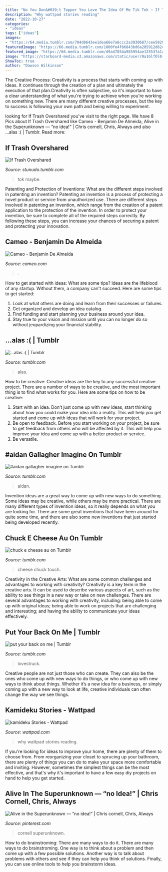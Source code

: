 ```yaml
---
title: "No You Don&#039;t Topper You Love The Idea Of Me Tik Tok ~ If Trash Overshared"
description: "Why wattpad stories reading"
date: "2022-10-27"
categories:
- "ideas"
tags: ["ideas"]
images:
- "https://64.media.tumblr.com/704d0643ee1dea66e7a6ccc2a3930687/cee5929ea142feaa-6e/s640x960/6c2675232607c3ce030c35d44add71eef43da424.png"
featuredImage: "https://66.media.tumblr.com/1000fe4f86843bd6a285912d82464e85/f98b04deef370623-ab/s500x750/c535e37dda2dbb5bddb5518ec484c5147bdd901a.png"
featured_image: "https://66.media.tumblr.com/d9a47854a985954ae125537a1acbc7d4/a4366854f98ec176-12/s640x960/5bbd9da013c93ae6c5abf8d50bca4177222796a5.jpg"
image: "https://starboard-media.s3.amazonaws.com/static/user/0a1GlfOl0-EE808472-42A8-4A84-B66E-33BD26770FBD.jpg?w=60&amp;h=60"
ShowToc: true
author: "Dawson Wilkinson"
---
```



The Creative Process:
Creativity is a process that starts with coming up with ideas. It continues through the creation of a plan and ultimately the execution of that plan.Creativity is often subjective, so it's important to have a clear understanding of what you're trying to achieve when you're working on something new. There are many different creative processes, but the key to success is following your own path and being willing to experiment.

	

		
looking for If Trash Overshared you've visit to the right page. We have 8 Pics about If Trash Overshared like Cameo - Benjamin De Almeida, Alive in the Superunknown — “no idea!” | Chris cornell, Chris, Always and also ...alas :( | Tumblr. Read more:
		
    
## If Trash Overshared

<img loading=lazy src="https://64.media.tumblr.com/16d3bd01a7071b1d2c18d45e4e121497/ba217061a5f28319-5a/s1280x1920/892ccc12c79fb741a326e3ae5cefa99088c85e1c.jpg" onerror="this.onerror=null;this.src='https://tse4.mm.bing.net/th?id=OIP.tKhZAvOjl6YZEMyHbsl8pQHaFc&amp;pid=15.1';" alt="If Trash Overshared">

_Source: stunudo.tumblr.com_

>tok maybe. 

	

Patenting and Protection of Inventions: What are the different steps involved in patenting an invention?
Patenting an invention is a process of protecting a novel product or service from unauthorized use. There are different steps involved in patenting an invention, which range from the creation of a patent application to the protection of the invention. In order to protect your invention, be sure to complete all of the required steps correctly. By following these steps, you can increase your chances of securing a patent and protecting your innovation.

    
## Cameo - Benjamin De Almeida

<img loading=lazy src="https://starboard-media.s3.amazonaws.com/static/user/0a1GlfOl0-EE808472-42A8-4A84-B66E-33BD26770FBD.jpg?w=60&amp;h=60" onerror="this.onerror=null;this.src='https://tse1.mm.bing.net/th?id=OIP.UOrAd1XJf34yRbNXEczYNQHaHc&amp;pid=15.1';" alt="Cameo - Benjamin De Almeida">

_Source: cameo.com_

>. 

	

How to get started with ideas: What are some tips?
Ideas are the lifeblood of any startup. Without them, a company can't succeed. Here are some tips to get started:
1. Look at what others are doing and learn from their successes or failures.
2. Get organized and develop an idea catalog. 
3. Find funding and start planning your business around your idea.  
4. Stay true to your vision and mission until you can no longer do so without jeopardizing your financial stability.

    
## ...alas :( | Tumblr

<img loading=lazy src="https://66.media.tumblr.com/1000fe4f86843bd6a285912d82464e85/f98b04deef370623-ab/s500x750/c535e37dda2dbb5bddb5518ec484c5147bdd901a.png" onerror="this.onerror=null;this.src='https://tse2.mm.bing.net/th?id=OIP.UCTukVnz3Yqe4H4SnxYVQQHaF6&amp;pid=15.1';" alt="...alas :( | Tumblr">

_Source: tumblr.com_

>alas. 

	

How to be creative:
Creative ideas are the key to any successful creative project. There are a number of ways to be creative, and the most important thing is to find what works for you. Here are some tips on how to be creative: 
1. Start with an idea. Don’t just come up with new ideas, start thinking about how you could make your idea into a reality. This will help you get started and come up with ideas that will work for your project. 
2. Be open to feedback. Before you start working on your project, be sure to get feedback from others who will be affected by it. This will help you improve your idea and come up with a better product or service. 
3. Be versatile.

    
## #aidan Gallagher Imagine On Tumblr

<img loading=lazy src="https://64.media.tumblr.com/704d0643ee1dea66e7a6ccc2a3930687/cee5929ea142feaa-6e/s640x960/6c2675232607c3ce030c35d44add71eef43da424.png" onerror="this.onerror=null;this.src='https://tse3.mm.bing.net/th?id=OIP.xlwXx5QDAk1IK3xfnce-7AHaJQ&amp;pid=15.1';" alt="#aidan gallagher imagine on Tumblr">

_Source: tumblr.com_

>aidan. 

	

Invention ideas are a great way to come up with new ways to do something. Some ideas may be creative, while others may be more practical. There are many different types of invention ideas, so it really depends on what you are looking for. There are some great inventions that have been around for quite some time, and there are also some new inventions that just started being developed recently.

    
## Chuck E Cheese Au On Tumblr

<img loading=lazy src="https://66.media.tumblr.com/d9a47854a985954ae125537a1acbc7d4/a4366854f98ec176-12/s640x960/5bbd9da013c93ae6c5abf8d50bca4177222796a5.jpg" onerror="this.onerror=null;this.src='https://tse3.mm.bing.net/th?id=OIP.yn1HjSCxfcZVAp7Mp-s0LQHaGo&amp;pid=15.1';" alt="chuck e cheese au on Tumblr">

_Source: tumblr.com_

>cheese chuck touch. 

	

Creativity in the Creative Arts: What are some common challenges and advantages to working with creativity?
Creativity is a key term in the creative arts. It can be used to describe various aspects of art, such as the ability to see things in a new way or take on new challenges. There are several advantages to working with creativity, including: being able to come up with original ideas; being able to work on projects that are challenging and interesting; and having the ability to communicate your ideas effectively.

    
## Put Your Back On Me | Tumblr

<img loading=lazy src="https://64.media.tumblr.com/8402c1ec80b0527102edf4ad79970828/tumblr_pvxvyqLxs31wo2onho4_r1_500.jpg" onerror="this.onerror=null;this.src='https://tse3.mm.bing.net/th?id=OIP.T9Cc6HtjVxO8uC1sc95e6wHaHa&amp;pid=15.1';" alt="put your back on me | Tumblr">

_Source: tumblr.com_

>lovestruck. 

	

Creative people are not just those who can create. They can also be the ones who come up with new ways to do things, or who come up with new ways to think about things. Whether it’s a new idea for a business, or simply coming up with a new way to look at life, creative individuals can often change the way we see things.

    
## Kamideku Stories - Wattpad

<img loading=lazy src="https://a.wattpad.com/cover/201188461-144-k109719.jpg" onerror="this.onerror=null;this.src='https://tse4.mm.bing.net/th?id=OIP.hVtTp3HR2ujQYAFJwiFH3AAAAA&amp;pid=15.1';" alt="kamideku Stories - Wattpad">

_Source: wattpad.com_

>why wattpad stories reading. 

	

If you're looking for ideas to improve your home, there are plenty of them to choose from. From reorganizing your closet to sprucing up your bathroom, there are plenty of things you can do to make your space more comfortable and inviting. However, sometimes the simplest things can be the most effective, and that's why it's important to have a few easy diy projects on hand to help you get started.

    
## Alive In The Superunknown — “no Idea!” | Chris Cornell, Chris, Always

<img loading=lazy src="https://i.pinimg.com/originals/ca/8d/09/ca8d09b448d178d0d3f327894828d6c5.gif" onerror="this.onerror=null;this.src='https://tse1.mm.bing.net/th?id=OIP.PSwwXoY73m4CIKjTGIa1XQHaFn&amp;pid=15.1';" alt="Alive in the Superunknown — “no idea!” | Chris cornell, Chris, Always">

_Source: pinterest.com_

>cornell superunknown. 

	

How to do brainstroming: There are many ways to do it.
There are many ways to do brainstroming. One way is to think about a problem and then come up with a few possible solutions. Another way is to talk about problems with others and see if they can help you think of solutions. Finally, you can use online tools to help you brainstorm ideas.

